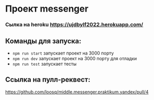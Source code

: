 # Проект messenger
### Сылка на heroku https://ujdbylf2022.herokuapp.com/

## Команды для запуска:
* ```npm run start``` запускает проект на 3000 порту
* ```npm run dev``` запускает проект на 3000 порту для отладки
* ```npm run test``` запускает тесты

## Ссылка на пулл-реквест:
https://github.com/loosq/middle.messenger.praktikum.yandex/pull/4
